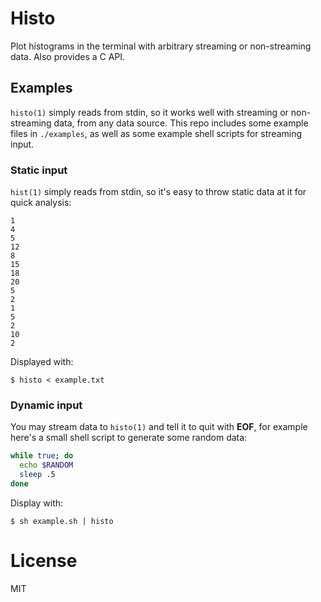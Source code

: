 
# Histo

  Plot histograms in the terminal with arbitrary streaming
  or non-streaming data. Also provides a C API.

## Examples

  `histo(1)` simply reads from stdin, so it works well with
  streaming or non-streaming data, from any data source. This
  repo includes some example files in `./examples`, as well
  as some example shell scripts for streaming input.

### Static input

  `hist(1)` simply reads from stdin, so it's easy to throw static
  data at it for quick analysis:

```
1
4
5
12
8
15
18
20
5
2
1
5
2
10
2
```

  Displayed with:

```
$ histo < example.txt
```

### Dynamic input

  You may stream data to `histo(1)` and tell it to quit with __EOF__,
  for example here's a small shell script to generate some random
  data:

```sh
while true; do
  echo $RANDOM
  sleep .5
done
```

  Display with:

```
$ sh example.sh | histo
```

# License

  MIT

